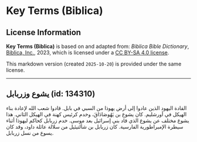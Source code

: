 # Key Terms (Biblica)

## License Information

**Key Terms (Biblica)** is based on and adapted from: _Biblica Bible Dictionary_, [Biblica, Inc.](https://www.biblica.com/), 2023, which is licensed under a [CC BY-SA 4.0 license](https://creativecommons.org/licenses/by-sa/4.0/legalcode.en).

This markdown version (created `2025-10-20`) is provided under the same license.



--------------------------------

## يشوع وزربابل (id: 134310)

القادة اليهود الذين عادوا إلى أرض يهوذا من السبي في بابل. قادوا شعب الله لإعادة بناء الهيكل في أورشليم. كان يشوع بن يَهُوصَادَاقَ، وخدم كرئيس كهنة في الهيكل الثاني. هذا يشوع مختلف عن يشوع الذي قاد بني إسرائيل بعد موسى. خدم زربابل كحاكم ليهوذا أثناء سيطرة الإمبراطورية الفارسية. كان زربابل بن شألتيئيل من سلالة عائلة داود، وقد كان يسوع من نسل زربابل.


